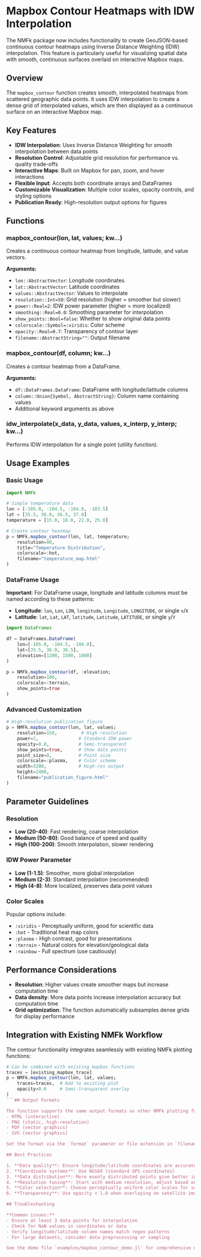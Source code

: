 # Mapbox Contour Heatmaps with IDW Interpolation

The NMFk package now includes functionality to create GeoJSON-based continuous contour heatmaps using Inverse Distance Weighting (IDW) interpolation. This feature is particularly useful for visualizing spatial data with smooth, continuous surfaces overlaid on interactive Mapbox maps.

## Overview

The `mapbox_contour` function creates smooth, interpolated heatmaps from scattered geographic data points. It uses IDW interpolation to create a dense grid of interpolated values, which are then displayed as a continuous surface on an interactive Mapbox map.

## Key Features

- **IDW Interpolation**: Uses Inverse Distance Weighting for smooth interpolation between data points
- **Resolution Control**: Adjustable grid resolution for performance vs. quality trade-offs
- **Interactive Maps**: Built on Mapbox for pan, zoom, and hover interactions
- **Flexible Input**: Accepts both coordinate arrays and DataFrames
- **Customizable Visualization**: Multiple color scales, opacity controls, and styling options
- **Publication Ready**: High-resolution output options for figures

## Functions

### mapbox_contour(lon, lat, values; kw...)

Creates a continuous contour heatmap from longitude, latitude, and value vectors.

**Arguments:**
- `lon::AbstractVector`: Longitude coordinates
- `lat::AbstractVector`: Latitude coordinates
- `values::AbstractVector`: Values to interpolate
- `resolution::Int=50`: Grid resolution (higher = smoother but slower)
- `power::Real=2`: IDW power parameter (higher = more localized)
- `smoothing::Real=0.0`: Smoothing parameter for interpolation
- `show_points::Bool=false`: Whether to show original data points
- `colorscale::Symbol=:viridis`: Color scheme
- `opacity::Real=0.7`: Transparency of contour layer
- `filename::AbstractString=""`: Output filename

### mapbox_contour(df, column; kw...)

Creates a contour heatmap from a DataFrame.

**Arguments:**
- `df::DataFrames.DataFrame`: DataFrame with longitude/latitude columns
- `column::Union{Symbol, AbstractString}`: Column name containing values
- Additional keyword arguments as above

### idw_interpolate(x_data, y_data, values, x_interp, y_interp; kw...)

Performs IDW interpolation for a single point (utility function).

## Usage Examples

### Basic Usage

```julia
import NMFk

# Simple temperature data
lon = [-105.0, -104.5, -104.0, -103.5]
lat = [35.5, 36.0, 36.5, 37.0]
temperature = [15.0, 18.0, 22.0, 25.0]

# Create contour heatmap
p = NMFk.mapbox_contour(lon, lat, temperature;
    resolution=80,
    title="Temperature Distribution",
    colorscale=:hot,
    filename="temperature_map.html"
)
```

### DataFrame Usage

**Important**: For DataFrame usage, longitude and latitude columns must be named according to these patterns:
- **Longitude**: `lon`, `Lon`, `LON`, `longitude`, `Longitude`, `LONGITUDE`, or single `x`/`X`
- **Latitude**: `lat`, `Lat`, `LAT`, `latitude`, `Latitude`, `LATITUDE`, or single `y`/`Y`

```julia
import DataFrames

df = DataFrames.DataFrame(
    lon=[-105.0, -104.5, -104.0],
    lat=[35.5, 36.0, 36.5],
    elevation=[1200, 1500, 1800]
)

p = NMFk.mapbox_contour(df, :elevation;
    resolution=100,
    colorscale=:terrain,
    show_points=true
)
```

### Advanced Customization

```julia
# High-resolution publication figure
p = NMFk.mapbox_contour(lon, lat, values;
    resolution=150,         # High resolution
    power=2,               # Standard IDW power
    opacity=0.8,           # Semi-transparent
    show_points=true,      # Show data points
    point_size=8,          # Point size
    colorscale=:plasma,    # Color scheme
    width=3200,            # High-res output
    height=2400,
    filename="publication_figure.html"
)
```

## Parameter Guidelines

### Resolution
- **Low (20-40)**: Fast rendering, coarse interpolation
- **Medium (50-80)**: Good balance of speed and quality
- **High (100-200)**: Smooth interpolation, slower rendering

### IDW Power Parameter
- **Low (1-1.5)**: Smoother, more global interpolation
- **Medium (2-3)**: Standard interpolation (recommended)
- **High (4-8)**: More localized, preserves data point values

### Color Scales
Popular options include:
- `:viridis` - Perceptually uniform, good for scientific data
- `:hot` - Traditional heat map colors
- `:plasma` - High contrast, good for presentations
- `:terrain` - Natural colors for elevation/geological data
- `:rainbow` - Full spectrum (use cautiously)

## Performance Considerations

- **Resolution**: Higher values create smoother maps but increase computation time
- **Data density**: More data points increase interpolation accuracy but computation time
- **Grid optimization**: The function automatically subsamples dense grids for display performance

## Integration with Existing NMFk Workflow

The contour functionality integrates seamlessly with existing NMFk plotting functions:

```julia
# Can be combined with existing mapbox functions
traces = [existing_mapbox_trace]
p = NMFk.mapbox_contour(lon, lat, values;
    traces=traces,  # Add to existing plot
    opacity=0.6     # Semi-transparent overlay
)
```## Output Formats

The function supports the same output formats as other NMFk plotting functions:
- HTML (interactive)
- PNG (static, high-resolution)
- PDF (vector graphics)
- SVG (vector graphics)

Set the format via the `format` parameter or file extension in `filename`.

## Best Practices

1. **Data quality**: Ensure longitude/latitude coordinates are accurate
2. **Coordinate systems**: Use WGS84 (standard GPS coordinates)
3. **Data distribution**: More evenly distributed points give better interpolation
4. **Resolution tuning**: Start with medium resolution, adjust based on needs
5. **Color selection**: Choose perceptually uniform color scales for scientific data
6. **Transparency**: Use opacity < 1.0 when overlaying on satellite imagery

## Troubleshooting

**Common issues:**
- Ensure at least 3 data points for interpolation
- Check for NaN values in coordinates or data
- Verify longitude/latitude column names match regex patterns
- For large datasets, consider data preprocessing or sampling

See the demo file `examples/mapbox_contour_demo.jl` for comprehensive examples.
